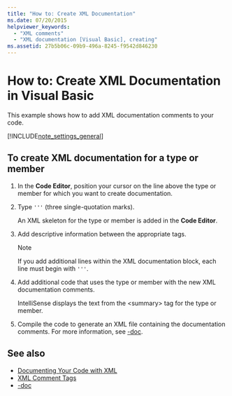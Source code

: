 ```yaml
---
title: "How to: Create XML Documentation"
ms.date: 07/20/2015
helpviewer_keywords:
  - "XML comments"
  - "XML documentation [Visual Basic], creating"
ms.assetid: 27b5b06c-09b9-496a-8245-f9542d846230
---
```

# How to: Create XML Documentation in Visual Basic

This example shows how to add XML documentation comments to your code.

[!INCLUDE[note_settings_general](~/includes/note-settings-general-md.md)]

## To create XML documentation for a type or member

1. In the **Code Editor**, position your cursor on the line above the type or member for which you want to create documentation.

2. Type `'''` (three single-quotation marks).

    An XML skeleton for the type or member is added in the **Code Editor**.

3. Add descriptive information between the appropriate tags.

    > [!NOTE]
    > If you add additional lines within the XML documentation block, each line must begin with `'''`.

4. Add additional code that uses the type or member with the new XML documentation comments.

    IntelliSense displays the text from the \<summary> tag for the type or member.

5. Compile the code to generate an XML file containing the documentation comments. For more information, see [-doc](../../reference/command-line-compiler/doc.md).

## See also

- [Documenting Your Code with XML](documenting-your-code-with-xml.md)
- [XML Comment Tags](../../language-reference/xmldoc/index.md)
- [-doc](../../reference/command-line-compiler/doc.md)
